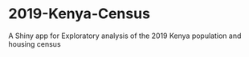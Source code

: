# 2019-Kenya-Census
A Shiny app for Exploratory analysis of the 2019 Kenya population and housing census
